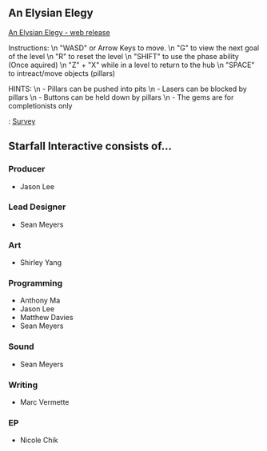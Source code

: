 ## An Elysian Elegy

[An Elysian Elegy - web release](/releases/techdemo/index.html)

Instructions:
\n    "WASD" or Arrow Keys to move.
\n    "G" to view the next goal of the level
\n    "R" to reset the level
\n    "SHIFT" to use the phase ability (Once aquired)
\n    "Z" + "X" while in a level to return to the hub 
\n    "SPACE" to intreact/move objects (pillars)

HINTS:
\n    - Pillars can be pushed into pits
\n    - Lasers can be blocked by pillars
\n    - Buttons can be held down by pillars
\n    - The gems are for completionists only


: <a href="https://docs.google.com/forms/d/15AAhhTlNMycyPB9DvteyIfN45OQdeaKFKBlT8OYBllo/edit?usp=drivesdk">Survey</a>

## Starfall Interactive consists of...

### Producer
- Jason Lee

### Lead Designer
- Sean Meyers

### Art
- Shirley Yang

### Programming
- Anthony Ma
- Jason Lee
- Matthew Davies
- Sean Meyers

### Sound
- Sean Meyers

### Writing
- Marc Vermette

### EP
- Nicole Chik
